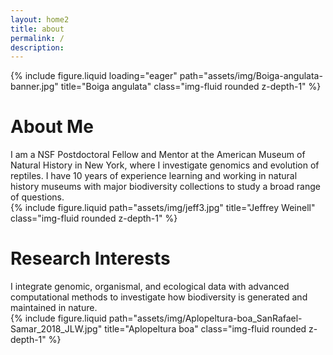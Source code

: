 ```yaml
---
layout: home2
title: about
permalink: /
description: 
---
```


<!--Banner image-->
<div class="row mb-5">
    <div class="col-sm mt-md-0">
        {% include figure.liquid loading="eager" path="assets/img/Boiga-angulata-banner.jpg" title="Boiga angulata" class="img-fluid rounded z-depth-1" %}
    </div>
</div>

<!--About me (left) and photo right-->
<div class="row justify-content-sm-center mb-2">
    <!--left page margin-->
    <div class="col-sm-2 mt-3 mt-md-0">
    </div>
    <!--text column-->
    <div class="col-sm-5 mt-3 mt-md-0">
        <div class="row"><h1 class="post-title">About Me</h1></div>
        <div class="row">I am a NSF Postdoctoral Fellow and Mentor at the American Museum of Natural History in New York, where I investigate genomics and evolution of reptiles. I have 10 years of experience learning and working in natural history museums with major biodiversity collections to study a broad range of questions.</div>
    </div>
    <!--photo column-->
    <div class="col-sm-3 mt-3 mt-md-0">
        {% include figure.liquid path="assets/img/jeff3.jpg" title="Jeffrey Weinell" class="img-fluid rounded z-depth-1" %}
    </div>
    <!--right page margin-->
    <div class="col-sm-2 mt-3 mt-md-0">
    </div>
</div>


<!--Research-->
<div class="row justify-content-sm-center mb-5">
    <!--left page margin-->
    <div class="col-sm-2 mt-md-0">
    </div>
    <!--text column-->
    <div class="col-sm-4 mt-md-0">
        <div class="row"><h1 class="post-title">Research Interests</h1></div>
        <div class="row">I integrate genomic, organismal, and ecological data with advanced computational methods to investigate how biodiversity is generated and maintained in nature.</div>
    </div>
    <!--first photo column-->
    <div class="col-sm-1 mt-md-0">
        <div class="row justify-content-sm-center">
        </div>
    </div>
    <!--second photo column-->
    <div class="col-sm-3 mt-md-0">
        <div class="row justify-content-sm-center">
            <!--first row of first column column-->
            <div class="row">{% include figure.liquid path="assets/img/Aplopeltura-boa_SanRafael-Samar_2018_JLW.jpg" title="Aplopeltura boa" class="img-fluid rounded z-depth-1" %}</div>
        </div>
    </div>
    <!--right page margin-->
    <div class="col-sm-2 mt-md-0">
    </div>
</div>







